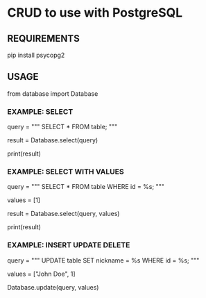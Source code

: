 # CRUD to use with PostgreSQL

## REQUIREMENTS
pip install psycopg2    

## USAGE
from database import Database

### EXAMPLE: SELECT
query = """ 
            SELECT * FROM table; 
        """

result = Database.select(query)

print(result)

### EXAMPLE: SELECT WITH VALUES
query = """ 
            SELECT * FROM table WHERE id = %s; 
        """

values = [1]

result = Database.select(query, values)

print(result)

### EXAMPLE: INSERT UPDATE DELETE
query = """ 
            UPDATE table SET nickname = %s WHERE id = %s; 
        """

values = ["John Doe", 1]

Database.update(query, values)